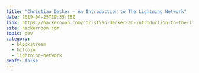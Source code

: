 ```yaml
---
title: "Christian Decker — An Introduction to The Lightning Network"
date: 2019-04-25T19:35:18Z
link: https://hackernoon.com/christian-decker-an-introduction-to-the-lightning-network-7041eaa4d0f8?source=rss----3a8144eabfe3---4
site: hackernoon.com
topic: dev
category:
  - blockstream
  - bitcoin
  - lightning-network
draft: false
---
```

